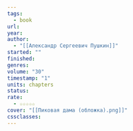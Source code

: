 ```yaml
---
tags:
  - book
url: 
year: 
author:
  - "[[Александр Сергеевич Пушкин]]"
started: ""
finished: 
genres: 
volume: "30"
timestamp: "1"
units: chapters
status: 
rate:
  - ☆☆☆☆☆
cover: "[[Пиковая дама (обложка).png]]"
cssclasses: 
---
```

